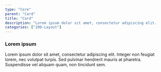 ```yaml
---
type: "Core"
parent: "Card"
title: "Card"
description: "Lorem ipsum dolor sit amet, consectetur adipiscing elit. Nunc tempus laoreet leo sit amet iaculis."
categories: ["200-Layout"]
---
```


<demo>
  <div class="gatsby_demo-inline">
    <div class="gatsby_demo_item gatsby_demo_preview" data-name="card">
      <div class="gatsby_demo_source gatsby_demo_source--from" data-lang="language-markup">
        <div class="card">
            <div class="card_design"></div>
            <div class="card_content">
              <h3>Lorem ipsum</h3>
              <p>Lorem ipsum dolor sit amet, consectetur adipiscing elit. Integer non feugiat lorem, nec volutpat turpis. Sed pulvinar hendrerit mauris at pharetra. Suspendisse vel aliquam quam, non tincidunt sem.</p>
            </div>
        </div>
      </div>
    </div>
  </div>
</demo>
